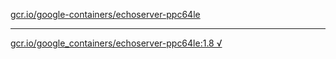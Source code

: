 [gcr.io/google-containers/echoserver-ppc64le](https://hub.docker.com/r/abcz/echoserver-ppc64le/tags/) 

----
[gcr.io/google_containers/echoserver-ppc64le:1.8 √](https://hub.docker.com/r/abcz/echoserver-ppc64le/tags/)

